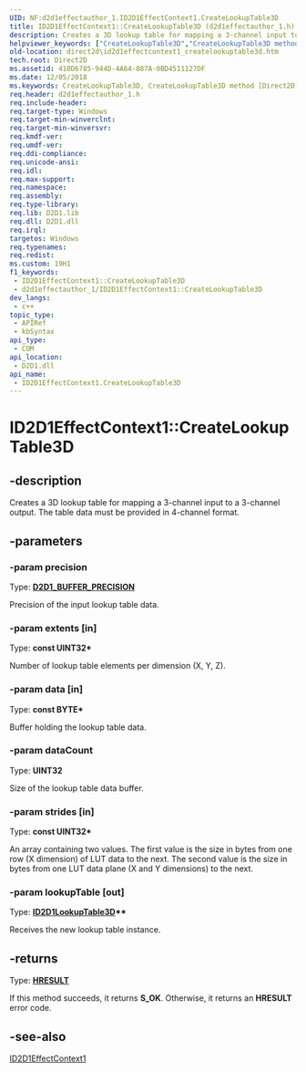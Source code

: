 ```yaml
---
UID: NF:d2d1effectauthor_1.ID2D1EffectContext1.CreateLookupTable3D
title: ID2D1EffectContext1::CreateLookupTable3D (d2d1effectauthor_1.h)
description: Creates a 3D lookup table for mapping a 3-channel input to a 3-channel output. The table data must be provided in 4-channel format.
helpviewer_keywords: ["CreateLookupTable3D","CreateLookupTable3D method [Direct2D]","CreateLookupTable3D method [Direct2D]","ID2D1EffectContext1 interface","ID2D1EffectContext1 interface [Direct2D]","CreateLookupTable3D method","ID2D1EffectContext1.CreateLookupTable3D","ID2D1EffectContext1::CreateLookupTable3D","d2d1effectauthor_1/ID2D1EffectContext1::CreateLookupTable3D","direct2d.id2d1effectcontext1_createlookuptable3d"]
old-location: direct2d\id2d1effectcontext1_createlookuptable3d.htm
tech.root: Direct2D
ms.assetid: 410D6785-944D-4A64-887A-0BD4511127DF
ms.date: 12/05/2018
ms.keywords: CreateLookupTable3D, CreateLookupTable3D method [Direct2D], CreateLookupTable3D method [Direct2D],ID2D1EffectContext1 interface, ID2D1EffectContext1 interface [Direct2D],CreateLookupTable3D method, ID2D1EffectContext1.CreateLookupTable3D, ID2D1EffectContext1::CreateLookupTable3D, d2d1effectauthor_1/ID2D1EffectContext1::CreateLookupTable3D, direct2d.id2d1effectcontext1_createlookuptable3d
req.header: d2d1effectauthor_1.h
req.include-header: 
req.target-type: Windows
req.target-min-winverclnt: 
req.target-min-winversvr: 
req.kmdf-ver: 
req.umdf-ver: 
req.ddi-compliance: 
req.unicode-ansi: 
req.idl: 
req.max-support: 
req.namespace: 
req.assembly: 
req.type-library: 
req.lib: D2D1.lib
req.dll: D2D1.dll
req.irql: 
targetos: Windows
req.typenames: 
req.redist: 
ms.custom: 19H1
f1_keywords:
 - ID2D1EffectContext1::CreateLookupTable3D
 - d2d1effectauthor_1/ID2D1EffectContext1::CreateLookupTable3D
dev_langs:
 - c++
topic_type:
 - APIRef
 - kbSyntax
api_type:
 - COM
api_location:
 - D2D1.dll
api_name:
 - ID2D1EffectContext1.CreateLookupTable3D
---
```


# ID2D1EffectContext1::CreateLookupTable3D


## -description

Creates a 3D lookup table for mapping a 3-channel input to a 3-channel output.
        The table data must be provided in 4-channel format.

## -parameters

### -param precision

Type: <b><a href="/windows/desktop/api/d2d1_1/ne-d2d1_1-d2d1_buffer_precision">D2D1_BUFFER_PRECISION</a></b>

Precision of the input lookup table data.

### -param extents [in]

Type: <b>const UINT32*</b>

Number of lookup table elements per dimension (X, Y, Z).

### -param data [in]

Type: <b>const BYTE*</b>

Buffer holding the lookup table data.

### -param dataCount

Type: <b>UINT32</b>

Size of the lookup table data buffer.

### -param strides [in]

Type: <b>const UINT32*</b>

An array containing two values. The first value is the size in bytes from one row (X dimension) of LUT data to the next. 
          The second value is the size in bytes from one LUT data plane (X and Y dimensions) to the next.

### -param lookupTable [out]

Type: <b><a href="/windows/desktop/api/d2d1_3/nn-d2d1_3-id2d1lookuptable3d">ID2D1LookupTable3D</a>**</b>

Receives the new lookup table instance.

## -returns

Type: <b><a href="/windows/win32/com/structure-of-com-error-codes">HRESULT</a></b>

If this method succeeds, it returns <b>S_OK</b>. Otherwise, it returns an <b>HRESULT</b> error code.

## -see-also

<a href="/windows/desktop/api/d2d1effectauthor_1/nn-d2d1effectauthor_1-id2d1effectcontext1">ID2D1EffectContext1</a>